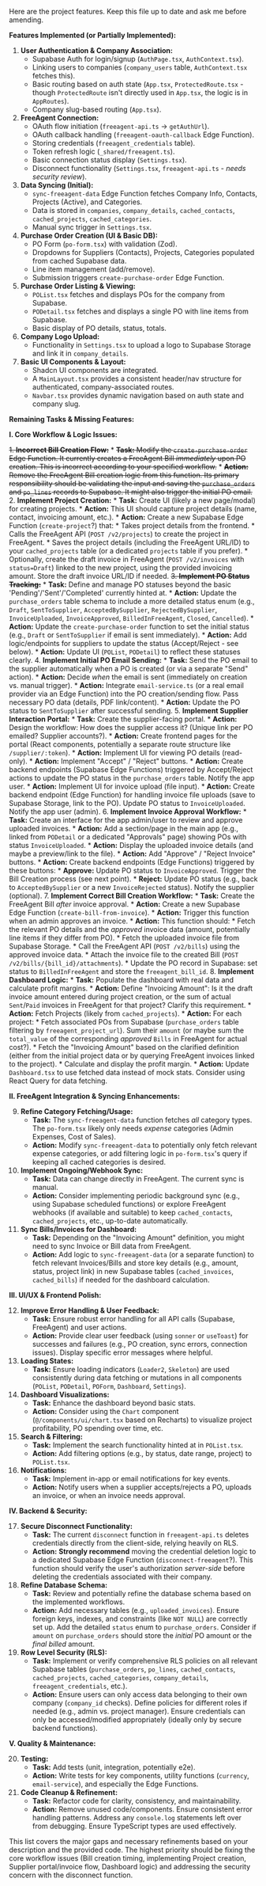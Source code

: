 Here are the project features. Keep this file up to date and ask me before amending.

**Features Implemented (or Partially Implemented):**

1.  **User Authentication & Company Association:**
    *   Supabase Auth for login/signup (`AuthPage.tsx`, `AuthContext.tsx`).
    *   Linking users to companies (`company_users` table, `AuthContext.tsx` fetches this).
    *   Basic routing based on auth state (`App.tsx`, `ProtectedRoute.tsx` - though `ProtectedRoute` isn't directly used in `App.tsx`, the logic is in `AppRoutes`).
    *   Company slug-based routing (`App.tsx`).
2.  **FreeAgent Connection:**
    *   OAuth flow initiation (`freeagent-api.ts` -> `getAuthUrl`).
    *   OAuth callback handling (`freeagent-oauth-callback` Edge Function).
    *   Storing credentials (`freeagent_credentials` table).
    *   Token refresh logic (`_shared/freeagent.ts`).
    *   Basic connection status display (`Settings.tsx`).
    *   Disconnect functionality (`Settings.tsx`, `freeagent-api.ts` - *needs security review*).
3.  **Data Syncing (Initial):**
    *   `sync-freeagent-data` Edge Function fetches Company Info, Contacts, Projects (Active), and Categories.
    *   Data is stored in `companies`, `company_details`, `cached_contacts`, `cached_projects`, `cached_categories`.
    *   Manual sync trigger in `Settings.tsx`.
4.  **Purchase Order Creation (UI & Basic DB):**
    *   PO Form (`po-form.tsx`) with validation (Zod).
    *   Dropdowns for Suppliers (Contacts), Projects, Categories populated from cached Supabase data.
    *   Line item management (add/remove).
    *   Submission triggers `create-purchase-order` Edge Function.
5.  **Purchase Order Listing & Viewing:**
    *   `POList.tsx` fetches and displays POs for the company from Supabase.
    *   `PODetail.tsx` fetches and displays a single PO with line items from Supabase.
    *   Basic display of PO details, status, totals.
6.  **Company Logo Upload:**
    *   Functionality in `Settings.tsx` to upload a logo to Supabase Storage and link it in `company_details`.
7.  **Basic UI Components & Layout:**
    *   Shadcn UI components are integrated.
    *   A `MainLayout.tsx` provides a consistent header/nav structure for authenticated, company-associated routes.
    *   `Navbar.tsx` provides dynamic navigation based on auth state and company slug.

**Remaining Tasks & Missing Features:**

**I. Core Workflow & Logic Issues:**

~~1.  **Incorrect Bill Creation Flow:**~~
    *   ~~**Task:** Modify the `create-purchase-order` Edge Function. It currently creates a FreeAgent Bill *immediately* upon PO creation. This is incorrect according to your specified workflow.~~
    *   ~~**Action:** Remove the FreeAgent Bill creation logic from this function. Its primary responsibility should be validating the input and saving the `purchase_orders` and `po_lines` records to Supabase. It might also trigger the initial PO email.~~
2.  **Implement Project Creation:**
    *   **Task:** Create UI (likely a new page/modal) for creating projects.
    *   **Action:** This UI should capture project details (name, contact, invoicing amount, etc.).
    *   **Action:** Create a new Supabase Edge Function (`create-project`?) that:
        *   Takes project details from the frontend.
        *   Calls the FreeAgent API (`POST /v2/projects`) to create the project in FreeAgent.
        *   Saves the project details (including the FreeAgent URL/ID) to your `cached_projects` table (or a dedicated `projects` table if you prefer).
        *   Optionally, create the draft invoice in FreeAgent (`POST /v2/invoices` with `status=Draft`) linked to the new project, using the provided invoicing amount. Store the draft invoice URL/ID if needed.
~~3.  **Implement PO Status Tracking:**~~
    *   **Task:** Define and manage PO statuses beyond the basic 'Pending'/'Sent'/'Completed' currently hinted at.
    *   **Action:** Update the `purchase_orders` table schema to include a more detailed status enum (e.g., `Draft`, `SentToSupplier`, `AcceptedBySupplier`, `RejectedBySupplier`, `InvoiceUploaded`, `InvoiceApproved`, `BilledInFreeAgent`, `Closed`, `Cancelled`).
    *   **Action:** Update the `create-purchase-order` function to set the initial status (e.g., `Draft` or `SentToSupplier` if email is sent immediately).
    *   **Action:** Add logic/endpoints for suppliers to update the status (Accept/Reject - see below).
    *   **Action:** Update UI (`POList`, `PODetail`) to reflect these statuses clearly.
4.  **Implement Initial PO Email Sending:**
    *   **Task:** Send the PO email to the supplier automatically when a PO is created (or via a separate "Send" action).
    *   **Action:** Decide *when* the email is sent (immediately on creation vs. manual trigger).
    *   **Action:** Integrate `email-service.ts` (or a real email provider via an Edge Function) into the PO creation/sending flow. Pass necessary PO data (details, PDF link/content).
    *   **Action:** Update the PO status to `SentToSupplier` after successful sending.
5.  **Implement Supplier Interaction Portal:**
    *   **Task:** Create the supplier-facing portal.
    *   **Action:** Design the workflow: How does the supplier access it? (Unique link per PO emailed? Supplier accounts?).
    *   **Action:** Create frontend pages for the portal (React components, potentially a separate route structure like `/supplier/:token`).
    *   **Action:** Implement UI for viewing PO details (read-only).
    *   **Action:** Implement "Accept" / "Reject" buttons.
    *   **Action:** Create backend endpoints (Supabase Edge Functions) triggered by Accept/Reject actions to update the PO status in the `purchase_orders` table. Notify the app user.
    *   **Action:** Implement UI for invoice upload (file input).
    *   **Action:** Create backend endpoint (Edge Function) for handling invoice file uploads (save to Supabase Storage, link to the PO). Update PO status to `InvoiceUploaded`. Notify the app user (admin).
6.  **Implement Invoice Approval Workflow:**
    *   **Task:** Create an interface for the app admin/user to review and approve uploaded invoices.
    *   **Action:** Add a section/page in the main app (e.g., linked from `PODetail` or a dedicated "Approvals" page) showing POs with status `InvoiceUploaded`.
    *   **Action:** Display the uploaded invoice details (and maybe a preview/link to the file).
    *   **Action:** Add "Approve" / "Reject Invoice" buttons.
    *   **Action:** Create backend endpoints (Edge Functions) triggered by these buttons:
        *   **Approve:** Update PO status to `InvoiceApproved`. Trigger the Bill Creation process (see next point).
        *   **Reject:** Update PO status (e.g., back to `AcceptedBySupplier` or a new `InvoiceRejected` status). Notify the supplier (optional).
7.  **Implement Correct Bill Creation Workflow:**
    *   **Task:** Create the FreeAgent Bill *after* invoice approval.
    *   **Action:** Create a new Supabase Edge Function (`create-bill-from-invoice`).
    *   **Action:** Trigger this function when an admin approves an invoice.
    *   **Action:** This function should:
        *   Fetch the relevant PO details and the *approved* invoice data (amount, potentially line items if they differ from PO).
        *   Fetch the uploaded invoice file from Supabase Storage.
        *   Call the FreeAgent API (`POST /v2/bills`) using the approved invoice data.
        *   Attach the invoice file to the created Bill (`POST /v2/bills/{bill_id}/attachments`).
        *   Update the PO record in Supabase: set status to `BilledInFreeAgent` and store the `freeagent_bill_id`.
8.  **Implement Dashboard Logic:**
    *   **Task:** Populate the dashboard with real data and calculate profit margins.
    *   **Action:** Define "Invoicing Amount": Is it the draft invoice amount entered during project creation, or the sum of actual `Sent`/`Paid` invoices in FreeAgent for that project? Clarify this requirement.
    *   **Action:** Fetch Projects (likely from `cached_projects`).
    *   **Action:** For each project:
        *   Fetch associated POs from Supabase (`purchase_orders` table filtering by `freeagent_project_url`). Sum their `amount` (or maybe sum the `total_value` of the corresponding *approved* `Bills` in FreeAgent for actual cost?).
        *   Fetch the "Invoicing Amount" based on the clarified definition (either from the initial project data or by querying FreeAgent invoices linked to the project).
        *   Calculate and display the profit margin.
    *   **Action:** Update `Dashboard.tsx` to use fetched data instead of mock stats. Consider using React Query for data fetching.

**II. FreeAgent Integration & Syncing Enhancements:**

9.  **Refine Category Fetching/Usage:**
    *   **Task:** The `sync-freeagent-data` function fetches *all* category types. The `po-form.tsx` likely only needs *expense* categories (Admin Expenses, Cost of Sales).
    *   **Action:** Modify `sync-freeagent-data` to potentially only fetch relevant expense categories, or add filtering logic in `po-form.tsx`'s query if keeping all cached categories is desired.
10. **Implement Ongoing/Webhook Sync:**
    *   **Task:** Data can change directly in FreeAgent. The current sync is manual.
    *   **Action:** Consider implementing periodic background sync (e.g., using Supabase scheduled functions) or explore FreeAgent webhooks (if available and suitable) to keep `cached_contacts`, `cached_projects`, etc., up-to-date automatically.
11. **Sync Bills/Invoices for Dashboard:**
    *   **Task:** Depending on the "Invoicing Amount" definition, you might need to sync Invoice or Bill data from FreeAgent.
    *   **Action:** Add logic to `sync-freeagent-data` (or a separate function) to fetch relevant Invoices/Bills and store key details (e.g., amount, status, project link) in new Supabase tables (`cached_invoices`, `cached_bills`) if needed for the dashboard calculation.

**III. UI/UX & Frontend Polish:**

12. **Improve Error Handling & User Feedback:**
    *   **Task:** Ensure robust error handling for all API calls (Supabase, FreeAgent) and user actions.
    *   **Action:** Provide clear user feedback (using `sonner` or `useToast`) for successes and failures (e.g., PO creation, sync errors, connection issues). Display specific error messages where helpful.
13. **Loading States:**
    *   **Task:** Ensure loading indicators (`Loader2`, `Skeleton`) are used consistently during data fetching or mutations in all components (`POList`, `PODetail`, `POForm`, `Dashboard`, `Settings`).
14. **Dashboard Visualizations:**
    *   **Task:** Enhance the dashboard beyond basic stats.
    *   **Action:** Consider using the `Chart` component (`@/components/ui/chart.tsx` based on Recharts) to visualize project profitability, PO spending over time, etc.
15. **Search & Filtering:**
    *   **Task:** Implement the search functionality hinted at in `POList.tsx`.
    *   **Action:** Add filtering options (e.g., by status, date range, project) to `POList.tsx`.
16. **Notifications:**
    *   **Task:** Implement in-app or email notifications for key events.
    *   **Action:** Notify users when a supplier accepts/rejects a PO, uploads an invoice, or when an invoice needs approval.

**IV. Backend & Security:**

17. **Secure Disconnect Functionality:**
    *   **Task:** The current `disconnect` function in `freeagent-api.ts` deletes credentials directly from the client-side, relying heavily on RLS.
    *   **Action:** **Strongly recommend** moving the credential deletion logic to a dedicated Supabase Edge Function (`disconnect-freeagent`?). This function should verify the user's authorization *server-side* before deleting the credentials associated with their company.
18. **Refine Database Schema:**
    *   **Task:** Review and potentially refine the database schema based on the implemented workflows.
    *   **Action:** Add necessary tables (e.g., `uploaded_invoices`). Ensure foreign keys, indexes, and constraints (like `NOT NULL`) are correctly set up. Add the detailed `status` enum to `purchase_orders`. Consider if `amount` on `purchase_orders` should store the *initial* PO amount or the *final billed* amount.
19. **Row Level Security (RLS):**
    *   **Task:** Implement or verify comprehensive RLS policies on all relevant Supabase tables (`purchase_orders`, `po_lines`, `cached_contacts`, `cached_projects`, `cached_categories`, `company_details`, `freeagent_credentials`, etc.).
    *   **Action:** Ensure users can only access data belonging to their own company (`company_id` checks). Define policies for different roles if needed (e.g., admin vs. project manager). Ensure credentials can only be accessed/modified appropriately (ideally only by secure backend functions).

**V. Quality & Maintenance:**

20. **Testing:**
    *   **Task:** Add tests (unit, integration, potentially e2e).
    *   **Action:** Write tests for key components, utility functions (`currency`, `email-service`), and especially the Edge Functions.
21. **Code Cleanup & Refinement:**
    *   **Task:** Refactor code for clarity, consistency, and maintainability.
    *   **Action:** Remove unused code/components. Ensure consistent error handling patterns. Address any `console.log` statements left over from debugging. Ensure TypeScript types are used effectively.

This list covers the major gaps and necessary refinements based on your description and the provided code. The highest priority should be fixing the core workflow issues (Bill creation timing, implementing Project creation, Supplier portal/invoice flow, Dashboard logic) and addressing the security concern with the disconnect function.